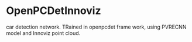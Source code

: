 # OpenPCDetInnoviz
car detection network. TRained in openpcdet frame work, using PVRECNN model and Innoviz point cloud.
